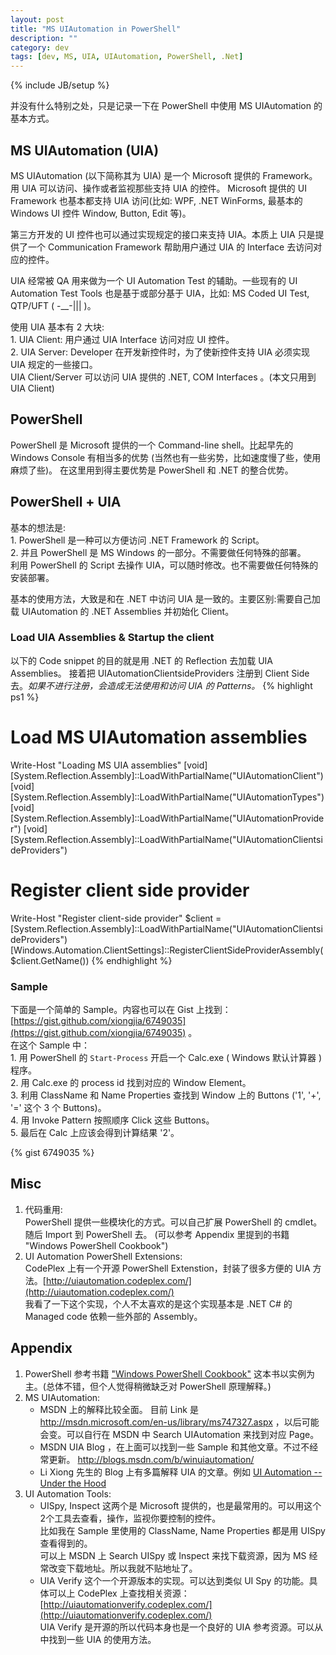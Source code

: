 ```yaml
---
layout: post
title: "MS UIAutomation in PowerShell"
description: ""
category: dev
tags: [dev, MS, UIA, UIAutomation, PowerShell, .Net]
---
```

{% include JB/setup %}

并没有什么特别之处，只是记录一下在 PowerShell 中使用 MS UIAutomation 的基本方式。
## MS UIAutomation (UIA)
MS UIAutomation (以下简称其为 UIA) 是一个 Microsoft 提供的 Framework。用 UIA 可以访问、操作或者监视那些支持 UIA 的控件。
Microsoft 提供的 UI Framework 也基本都支持 UIA 访问(比如: WPF, .NET WinForms, 最基本的 Windows UI 控件 Window, Button, Edit 等)。 

第三方开发的 UI 控件也可以通过实现规定的接口来支持 UIA。本质上 UIA 只是提供了一个 Communication Framework 帮助用户通过 UIA 的 Interface 去访问对应的控件。 

UIA 经常被 QA 用来做为一个 UI Automation Test 的辅助。一些现有的 UI Automation Test Tools 也是基于或部分基于 UIA，比如: MS Coded UI Test, QTP/UFT ( -__-||| )。  

使用 UIA 基本有 2 大块:   
    1. UIA Client: 用户通过 UIA Interface 访问对应 UI 控件。  
    2. UIA Server: Developer 在开发新控件时，为了使新控件支持 UIA 必须实现 UIA 规定的一些接口。  
UIA Client/Server 可以访问 UIA 提供的 .NET, COM Interfaces 。(本文只用到 UIA Client)

## PowerShell 
PowerShell 是 Microsoft 提供的一个 Command-line shell。比起早先的 Windows Console 有相当多的优势 (当然也有一些劣势，比如速度慢了些，使用麻烦了些)。
在这里用到得主要优势是 PowerShell 和 .NET 的整合优势。


## PowerShell + UIA
基本的想法是:    
    1. PowerShell 是一种可以方便访问 .NET Framework 的 Script。   
    2. 并且 PowerShell 是 MS Windows 的一部分。不需要做任何特殊的部署。  
利用 PowerShell 的 Script 去操作 UIA，可以随时修改。也不需要做任何特殊的安装部署。 

基本的使用方法，大致是和在 .NET 中访问 UIA 是一致的。主要区别:需要自己加载 UIAutomation 的 .NET Assemblies 并初始化 Client。  

### Load UIA Assemblies & Startup the client  
以下的 Code snippet 的目的就是用 .NET 的 Reflection 去加载 UIA Assemblies。 
接着把 UIAutomationClientsideProviders 注册到 Client Side 去。*如果不进行注册，会造成无法使用和访问 UIA 的 Patterns。* 
{% highlight ps1 %}
# Load MS UIAutomation assemblies
Write-Host "Loading MS UIA assemblies"
[void][System.Reflection.Assembly]::LoadWithPartialName("UIAutomationClient")
[void][System.Reflection.Assembly]::LoadWithPartialName("UIAutomationTypes")
[void][System.Reflection.Assembly]::LoadWithPartialName("UIAutomationProvider")
[void][System.Reflection.Assembly]::LoadWithPartialName("UIAutomationClientsideProviders")

# Register client side provider
Write-Host "Register client-side provider"
$client = [System.Reflection.Assembly]::LoadWithPartialName("UIAutomationClientsideProviders")
[Windows.Automation.ClientSettings]::RegisterClientSideProviderAssembly($client.GetName())
{% endhighlight %} 

### Sample
下面是一个简单的 Sample。内容也可以在 Gist 上找到：[https://gist.github.com/xiongjia/6749035](https://gist.github.com/xiongjia/6749035) 。  
在这个 Sample 中：  
    1. 用 PowerShell 的 ```Start-Process``` 开启一个 Calc.exe ( Windows 默认计算器 ) 程序。  
    2. 用 Calc.exe 的 process id 找到对应的 Window Element。  
    3. 利用 ClassName 和 Name Properties 查找到 Window 上的 Buttons ('1', '+', '=' 这个 3 个 Buttons)。   
    4. 用 Invoke Pattern 按照顺序 Click 这些 Buttons。   
    5. 最后在 Calc 上应该会得到计算结果 '2'。  

{% gist 6749035 %}

## Misc 
1. 代码重用:   
    PowerShell 提供一些模块化的方式。可以自己扩展 PowerShell 的 cmdlet。随后 Import 到 PowerShell 去。
    (可以参考 Appendix 里提到的书籍 "Windows PowerShell Cookbook")    
2. UI Automation PowerShell Extensions:  
    CodePlex 上有一个开源 PowerShell Extenstion，封装了很多方便的 UIA 方法。[http://uiautomation.codeplex.com/](http://uiautomation.codeplex.com/)    
    我看了一下这个实现，个人不太喜欢的是这个实现基本是 .NET C# 的 Managed code 依赖一些外部的 Assembly。

## Appendix 
1. PowerShell 参考书籍 ["Windows PowerShell Cookbook"](http://book.douban.com/subject/2081681/) 这本书以实例为主。(总体不错，但个人觉得稍微缺乏对 PowerShell 原理解释。)  
2. MS UIAutomation:    
    - MSDN 上的解释比较全面。 目前 Link 是 http://msdn.microsoft.com/en-us/library/ms747327.aspx ，以后可能会变。可以自行在 MSDN 中 Search UIAutomation 来找到对应 Page。   
    - MSDN UIA Blog ，在上面可以找到一些 Sample 和其他文章。不过不经常更新。 http://blogs.msdn.com/b/winuiautomation/   
    - Li Xiong 先生的 Blog 上有多篇解释 UIA 的文章。例如 [UI Automation -- Under the Hood](http://blogs.msdn.com/b/lixiong/archive/2009/12/05/ui-automation-under-the-hood.aspx)   
3. UI Automation Tools:   
    - UISpy, Inspect 这两个是 Microsoft 提供的，也是最常用的。可以用这个 2个工具去查看，操作，监视你要控制的控件。  
      比如我在 Sample 里使用的 ClassName, Name Properties 都是用 UISpy 查看得到的。  
      可以上 MSDN 上 Search UISpy 或 Inspect 来找下载资源，因为 MS 经常改变下载地址。所以我就不贴地址了。
    - UIA Verify 这个一个开源版本的实现。可以达到类似 UI Spy 的功能。具体可以上 CodePlex 上查找相关资源： [http://uiautomationverify.codeplex.com/](http://uiautomationverify.codeplex.com/)   
      UIA Verify 是开源的所以代码本身也是一个良好的 UIA 参考资源。可以从中找到一些 UIA 的使用方法。

